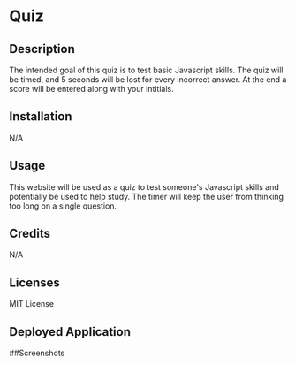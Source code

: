 # Quiz

## Description

The intended goal of this quiz is to test basic Javascript skills. The quiz will be timed, and 5 seconds will be lost for every incorrect answer. At the end a score will be entered along with your intitials.

## Installation

N/A

## Usage

This website will be used as a quiz to test someone's Javascript skills and potentially be used to help study. The timer will keep the user from thinking too long on a single question.

## Credits

N/A

## Licenses

MIT License

## Deployed Application



##Screenshots
